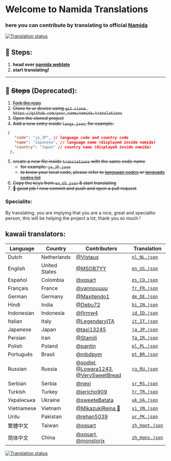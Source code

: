 


# Welcome to Namida Translations

### here you can contribute by translating to official [Namida](https://github.com/namidaco/namida)

<a href="https://translate.codeberg.org/engage/namida-translations/">
<img src="https://translate.codeberg.org/widget/namida-translations/namicomponent/287x66-grey.png" alt="Translation status" />
</a>

## 🧾 Steps:
1. **head over [namida weblate](https://translate.codeberg.org/projects/namida-translations/namicomp/)**
2. **start translating!**

---

## 🧾 ~~Steps~~ (Deprecated):
1. ~~[Fork the repo](https://github.com/namidaco/namida-translations/fork)~~
2. ~~Clone to ur device using `git clone https://github.com/your_name/namida-translations`~~
3. ~~Open the cloned project~~
4. ~~Add a new entry inside `langs.json`, for example:~~

```json
 {
    "code": "ja_JP", // language code and country code
    "name": "Japanese", // language name (displayed inside namida)
    "country": "Japan" // country name (displayed inside namida)
  }, 
  ```

5. ~~create a new file inside `translations` with the same code name~~
   - ~~for example: `ja_JP.json`~~
   - ~~to know your local code, please refer to [language codes](https://www.ibm.com/docs/en/rational-soft-arch/9.6.1?topic=overview-locales-code-pages-supported) or [languade codes list](https://saimana.com/list-of-country-locale-code/)~~
6. ~~Copy the keys from `en_US.json` & start translating~~
7. ~~🎉 good job ! now commit and push and open a pull request~~


### Specialito:
By translating, you are implying that you are a nice, great and specialito person, this will be helping the project a lot, thank you so much !


## kawaii translators:
| Language | Country | Contributers | Translation |
|----------|---------|--------------|-------------|
| Dutch  | Netherlands | [@Vistaus](https://github.com/Vistaus) | [`nl_NL.json`](translations/nl_NL.json)
| English  | United States | [@MSOB7YY](https://github.com/MSOB7YY) | [`en_US.json`](translations/en_US.json)
| Español  | Colombia | [@xqsart](https://github.com/xqsart) | [`es_CO.json`](translations/es_CO.json)
| Français  | France | [@yannouuuu](https://github.com/yannouuuu) | [`fr_FR.json`](translations/fr_FR.json)
| German  | Germany | [@Maxitendo1](https://github.com/Maxitendo1) | [`de_DE.json`](translations/de_DE.json)
| Hindi  | India | [@Debu72](https://github.com/Debu72) | [`hi_IN.json`](translations/hi_IN.json)
| Indonesian  | Indonesia | [@firmw4](https://github.com/firmw4) | [`id_ID.json`](translations/id_ID.json)
| Italian  | Italy | [@LegendaryITA](https://github.com/LegendaryITA) | [`it_IT.json`](translations/it_IT.json)
| Japanese  | Japan | [@taxi13245](https://github.com/taxi13245) | [`ja_JP.json`](translations/ja_JP.json)
| Persian  | Iran | [@Stamili](https://github.com/Stamili) | [`fa_IR.json`](translations/fa_IR.json)
| Polish  | Poland | [@pantin](https://translate.codeberg.org/user/pantin/) | [`pl_PL.json`](translations/pl_PL.json)
| Português  | Brasil | [@mbdpym](https://github.com/mbdpym) | [`pt_BR.json`](translations/pt_BR.json)
| Russian  | Russia | [@sodiel](https://github.com/sodiel), [@Lowara1243](https://github.com/Lowara1243), [@VerySweetBread](https://github.com/VerySweetBread) | [`ru_RU.json`](translations/ru_RU.json)
| Serbian  | Serbia | [@nexi](https://translate.codeberg.org/user/nexi) | [`sr_RS.json`](translations/sr_RS.json)
| Turkish  | Turkey | [@jericho909](https://github.com/jericho909) | [`tr_TR.json`](translations/tr_TR.json)
| Українська  | Ukraine | [@sweeteBatata](https://github.com/sweeteBatata) | [`uk_UA.json`](translations/uk_UA.json)
| Vietnamese  | Vietnam | [@MikazukiReina 🌺](https://github.com/MikazukiReina) | [`vi_VN.json`](translations/vi_VN.json)
| Urdu  | Pakistan | [@rehan5039](https://github.com/rehan5039) | [`ur_PK.json`](translations/ur_PK.json)
| 繁體中文  | Taiwan | [@xqsart](https://github.com/xqsart) | [`zh_Hant.json`](translations/zh_Hant.json)
| 简体中文  | China | [@xqsart](https://github.com/xqsart), [@monstorix](https://github.com/monstorix) | [`zh_Hans.json`](translations/zh_Hans.json)



<a href="https://translate.codeberg.org/engage/namida-translations/">
<img src="https://translate.codeberg.org/widget/namida-translations/namicomponent/multi-auto.svg" alt="Translation status" />
</a>
